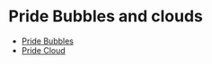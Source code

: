 # Pride Bubbles and clouds

- [Pride Bubbles](./bubbles/README.md)
- [Pride Cloud](./cloud/README.md)
